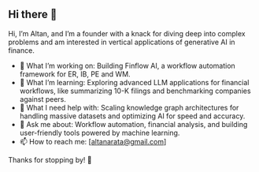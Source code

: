 ## Hi there 👋

Hi, I’m Altan, and I’m a founder with a knack for diving deep into complex problems and am interested in vertical applications of generative AI in finance.

- 🔭 What I’m working on: Building Finflow AI, a workflow automation framework for ER, IB, PE and WM. 
- 🌱 What I’m learning: Exploring advanced LLM applications for financial workflows, like summarizing 10-K filings and benchmarking companies against peers.
- 🤔 What I need help with: Scaling knowledge graph architectures for handling massive datasets and optimizing AI for speed and accuracy.
- 💬 Ask me about: Workflow automation, financial analysis, and building user-friendly tools powered by machine learning.
- 📫 How to reach me: [altanarata@gmail.com]

Thanks for stopping by! 🚀
